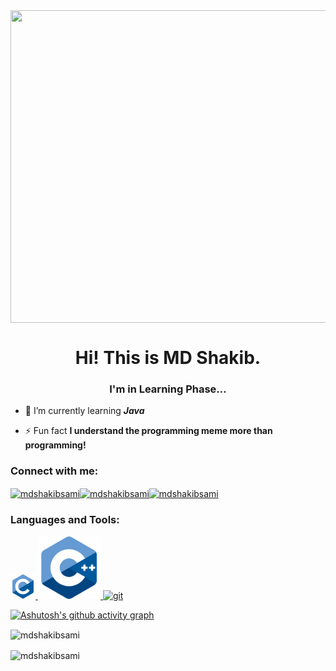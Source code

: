 
<img src="https://media0.giphy.com/media/v1.Y2lkPTc5MGI3NjExcnRwc3VwdDUzdnlrMzdrd3JqemZlOXZ1MGR6MXIzOWRwMGcwOTI4NSZlcD12MV9pbnRlcm5hbF9naWZfYnlfaWQmY3Q9Zw/Y4ak9Ki2GZCbJxAnJD/giphy.gif" align="center" height="500" width="1000">

<h1 align="center">Hi! This is MD Shakib.</h1>
<h3 align="center">I'm in Learning Phase...</h3>





- 🌱 I’m currently learning ***Java***

- ⚡ Fun fact **I understand the programming meme more than programming!**

<h3 align="left">Connect with me:</h3>
<p align="left">
<a href="https://linkedin.com/in/mdshakibsami" target="blank"><img align="center" src="https://raw.githubusercontent.com/rahuldkjain/github-profile-readme-generator/master/src/images/icons/Social/linked-in-alt.svg" alt="mdshakibsami" height="30" width="40" /></a><a href="https://fb.com/mdshakibsami" target="blank"><img align="center" src="https://raw.githubusercontent.com/rahuldkjain/github-profile-readme-generator/master/src/images/icons/Social/facebook.svg" alt="mdshakibsami" height="30" width="40" /></a><a href="https://codeforces.com/profile/mdshakibsami" target="blank"><img align="center" src="https://raw.githubusercontent.com/rahuldkjain/github-profile-readme-generator/master/src/images/icons/Social/codeforces.svg" alt="mdshakibsami" height="100" width="100" /></a>
</p>

<h3 align="left">Languages and Tools:</h3>
<p align="left"> <a href="https://www.cprogramming.com/" target="_blank" rel="noreferrer"> <img src="https://raw.githubusercontent.com/devicons/devicon/master/icons/c/c-original.svg" alt="c" width="40" height="40"/> </a> <a href="https://www.w3schools.com/cpp/" target="_blank" rel="noreferrer"> <img src="https://raw.githubusercontent.com/devicons/devicon/master/icons/cplusplus/cplusplus-original.svg" alt="cplusplus" width="100" height="100"/> </a> <a href="https://git-scm.com/" target="_blank" rel="noreferrer"> <img src="https://www.vectorlogo.zone/logos/git-scm/git-scm-icon.svg" alt="git" width="40" height="40"/> </a> </p>

[![Ashutosh's github activity graph](https://github-readme-activity-graph.vercel.app/graph?username=mdshakibsami&bg_color=0D1117&color=00FF00&line=FF0000&point=00FF00&area=false&hide_border=true)](https://github.com/ashutosh00710/github-readme-activity-graph)


<p><img align="center" height="300"  width="2000"  src="https://github-readme-stats.vercel.app/api/top-langs?username=mdshakibsami&bg_color=0D1117&text_color=00ff00&show_icons=true&locale=en&layout=compact" alt="mdshakibsami" /></p>


<p><img align="center"  width="1000"  src="https://github-readme-streak-stats.herokuapp.com/?user=mdshakibsami&" alt="mdshakibsami" /></p>




